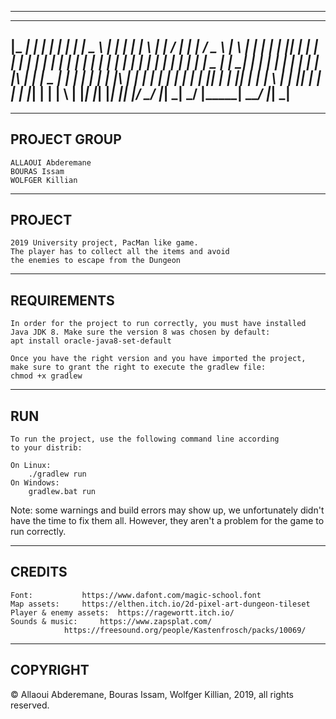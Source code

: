 --------------------------------
 _____   _   _   _____        _____   _   _   __   _   _____   _____   _____   __   _  
|_   _| | | | | | ____|      |  _  \ | | | | |  \ | | /  ___| | ____| /  _  \ |  \ | | 
  | |   | |_| | | |__        | | | | | | | | |   \| | | |     | |__   | | | | |   \| | 
  | |   |  _  | |  __|       | | | | | | | | | |\   | | |  _  |  __|  | | | | | |\   | 
  | |   | | | | | |___       | |_| | | |_| | | | \  | | |_| | | |___  | |_| | | | \  | 
  |_|   |_| |_| |_____|      |_____/ \_____/ |_|  \_| \_____/ |_____| \_____/ |_|  \_| 
--------------------------------

--------------------------------
PROJECT GROUP
--------------------------------
	ALLAOUI Abderemane
	BOURAS Issam
	WOLFGER Killian

--------------------------------
 PROJECT
--------------------------------
	2019 University project, PacMan like game.
	The player has to collect all the items and avoid
	the enemies to escape from the Dungeon

--------------------------------
REQUIREMENTS
--------------------------------
	In order for the project to run correctly, you must have installed
	Java JDK 8. Make sure the version 8 was chosen by default:
	apt install oracle-java8-set-default

	Once you have the right version and you have imported the project,
	make sure to grant the right to execute the gradlew file:
	chmod +x gradlew

--------------------------------
RUN
--------------------------------
	To run the project, use the following command line according
	to your distrib:

	On Linux:
		./gradlew run
	On Windows:
		gradlew.bat run
	

Note: some warnings and build errors may show up, we unfortunately didn't have
the time to fix them all. However, they aren't a problem for the game to run
correctly.

--------------------------------
CREDITS
--------------------------------
	Font:			https://www.dafont.com/magic-school.font
	Map assets:		https://elthen.itch.io/2d-pixel-art-dungeon-tileset
	Player & enemy assets:	https://ragewortt.itch.io/
	Sounds & music:		https://www.zapsplat.com/
				https://freesound.org/people/Kastenfrosch/packs/10069/

--------------------------------
COPYRIGHT
--------------------------------
© Allaoui Abderemane, Bouras Issam, Wolfger Killian, 2019, all rights reserved.